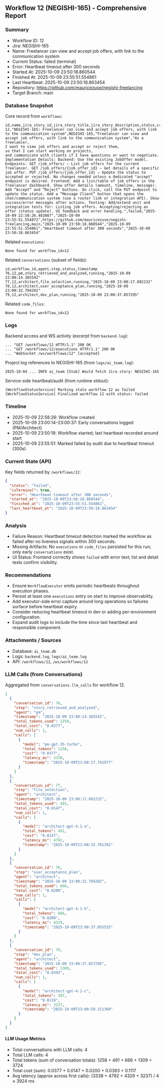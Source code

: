 ## Workflow 12 (NEGISHI-165) - Comprehensive Report

### Summary
- Workflow ID: 12
- Jira: NEGISHI-165
- Name: Freelancer can view and accept job offers, with link to the communication system
- Current Status: failed (terminal)
- Error: Heartbeat timeout after 300 seconds
- Started At: 2025-10-09 23:50:18.860544
- Finished At: 2025-10-09 23:55:51.554861
- Last Heartbeat: 2025-10-09 23:50:18.863454
- Repository: https://github.com/mauricezuse/negishi-freelancing
- Target Branch: main

### Database Snapshot

Core record from `workflows`:

```csv
id,name,jira_story_id,jira_story_title,jira_story_description,status,created_at,updated_at,repository_url,target_branch,started_at,finished_at,error,last_heartbeat_at
12,"NEGISHI-165: Freelancer can view and accept job offers, with link to the communication system",NEGISHI-165,"Freelancer can view and accept job offers, with link to the communication system","As a freelancer,
I want to view job offers and accept or reject them,
so that I can start working on projects,
and communicate with clients if I have questions or want to negotiate. Implementation Details: Backend: Use the existing JobOffer model. Endpoints: GET /job_offers/ — List job offers for the current freelancer. GET /job_offers/{job_offer_id} — Get details of a specific job offer. PUT /job_offers/{job_offer_id} — Update the status to accepted or rejected. No changes needed unless a dedicated "accept" endpoint is desired. Frontend: Add a list/table of job offers in the freelancer dashboard. Show offer details (amount, timeline, message). Add “Accept” and “Reject” buttons. On click, call the PUT endpoint to update the status. Add a “Message Client” button that opens the chat/communication system (use a router link or integration API). Show success/error messages after actions. Testing: Add/extend unit and integration tests for: Listing job offers. Accepting/rejecting an offer (status update). UI feedback and error handling.",failed,"2025-10-09 22:58:26.483887","2025-10-09 23:55:51.554872",https://github.com/mauricezuse/negishi-freelancing,main,"2025-10-09 23:50:18.860544","2025-10-09 23:55:51.554861","Heartbeat timeout after 300 seconds","2025-10-09 23:50:18.863454"
```

Related `executions`:

```text
None found for workflow_id=12
```

Related `conversations` (subset of fields):

```csv
id,workflow_id,agent,step,status,timestamp
76,12,pm,story_retrieved_and_analyzed,running,"2025-10-09 23:00:14.365542"
77,12,architect,file_selection,running,"2025-10-09 23:00:17.892232"
78,12,architect,user_acceptance_plan,running,"2025-10-09 23:00:32.704202"
79,12,architect,dev_plan,running,"2025-10-09 23:00:37.057295"
```

Related `code_files`:

```text
None found for workflow_id=12
```

### Logs

Backend access and WS activity (excerpt from `backend.log`):

```text
... "GET /workflows/12 HTTP/1.1" 200 OK  
... "GET /workflows/12/executions HTTP/1.1" 200 OK  
... "WebSocket /ws/workflows/12" [accepted]
```

Project log references to NEGISHI-165 (from `logs/ai_team.log`):

```text
2025-10-04 ... INFO ai_team [Stub] Would fetch Jira story: NEGISHI-165
```

Service-side heartbeat/audit (from runtime stdout):

```text
[WorkflowStatusService] Marking stale workflow 12 as failed
[WorkflowStatusService] Finalized workflow 12 with status: failed
```

### Timeline
- 2025-10-09 22:58:26: Workflow created
- 2025-10-09 23:00:14–23:00:37: Early conversations logged (PM/Architect)
- 2025-10-09 23:50:18: Workflow started; last heartbeat recorded around start
- 2025-10-09 23:55:51: Marked failed by audit due to heartbeat timeout (300s)

### Current State (API)

Key fields returned by `/workflows/12`:

```json
{
  "status": "failed",
  "isTerminal": true,
  "error": "Heartbeat timeout after 300 seconds",
  "started_at": "2025-10-09T23:50:18.860544",
  "finished_at": "2025-10-09T23:55:51.554861",
  "last_heartbeat_at": "2025-10-09T23:50:18.863454"
}
```

### Analysis
- Failure Reason: Heartbeat timeout detection marked the workflow as failed after no liveness signals within 300 seconds.
- Missing Artifacts: No `executions` or `code_files` persisted for this run; only early `conversations` exist.
- UI Status: Frontend correctly shows `failed` with error text; list and detail tests confirm visibility.

### Recommendations
- Ensure `WorkflowExecutor` emits periodic heartbeats throughout execution phases.
- Persist at least one `executions` entry on start to improve observability.
- Add executor-side error capture around long operations so failures surface before heartbeat expiry.
- Consider reducing heartbeat timeout in dev or adding per-environment configuration.
- Expand audit logs to include the time since last heartbeat and responsible component.

### Attachments / Sources
- Database: `ai_team.db`
- Logs: `backend.log`, `logs/ai_team.log`
- API: `/workflows/12`, `/ws/workflows/12`

### LLM Calls (from Conversations)

Aggregated from `conversations.llm_calls` for workflow 12.

```json
[
  {
    "conversation_id": 76,
    "step": "story_retrieved_and_analyzed",
    "agent": "pm",
    "timestamp": "2025-10-09 23:00:14.365542",
    "total_tokens_used": 1258,
    "total_cost": "0.0377",
    "num_calls": 1,
    "calls": [
      {
        "model": "pm-gpt-35-turbo",
        "total_tokens": 1258,
        "cost": "0.0377",
        "latency_ms": 3338,
        "timestamp": "2025-10-09T23:00:17.741977"
      }
    ]
  },
  {
    "conversation_id": 77,
    "step": "file_selection",
    "agent": "architect",
    "timestamp": "2025-10-09 23:00:17.892232",
    "total_tokens_used": 491,
    "total_cost": "0.0147",
    "num_calls": 1,
    "calls": [
      {
        "model": "architect-gpt-4.1-a",
        "total_tokens": 491,
        "cost": "0.0147",
        "latency_ms": 4792,
        "timestamp": "2025-10-09T23:00:32.701392"
      }
    ]
  },
  {
    "conversation_id": 78,
    "step": "user_acceptance_plan",
    "agent": "architect",
    "timestamp": "2025-10-09 23:00:32.704202",
    "total_tokens_used": 666,
    "total_cost": "0.0200",
    "num_calls": 1,
    "calls": [
      {
        "model": "architect-gpt-4.1-b",
        "total_tokens": 666,
        "cost": "0.0200",
        "latency_ms": 4329,
        "timestamp": "2025-10-09T23:00:37.055533"
      }
    ]
  },
  {
    "conversation_id": 79,
    "step": "dev_plan",
    "agent": "architect",
    "timestamp": "2025-10-09 23:00:37.057295",
    "total_tokens_used": 1309,
    "total_cost": "0.0393",
    "num_calls": 1,
    "calls": [
      {
        "model": "architect-gpt-4.1-c",
        "total_tokens": 397,
        "cost": "0.0119",
        "latency_ms": 3237,
        "timestamp": "2025-10-09T23:00:50.311360"
      }
    ]
  }
]
```

#### LLM Usage Metrics
- Total conversations with LLM calls: 4
- Total LLM calls: 4
- Total tokens (sum of conversation totals): 1258 + 491 + 666 + 1309 = 3724
- Total cost (sum): 0.0377 + 0.0147 + 0.0200 + 0.0393 = 0.1117
- Avg latency (approx across first calls): (3338 + 4792 + 4329 + 3237) / 4 ≈ 3924 ms



